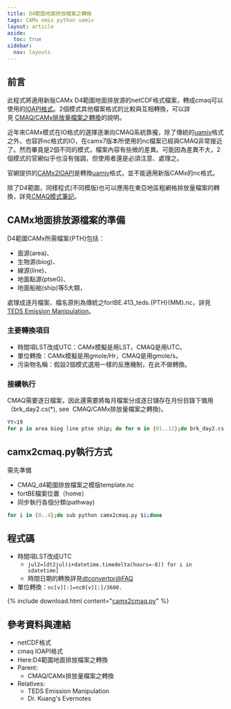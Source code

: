 ```yaml
---
title: D4範圍地面排放檔案之轉換
tags: CAMx emis python uamiv
layout: article
aside:
  toc: true
sidebar:
  nav: layouts
---
```


## 前言
此程式將適用新版CAMx D4範圍地面排放源的netCDF格式檔案，轉成cmaq可以使用的[IOAPI格式][ioapi]。2個模式其他檔案格式的比較與互相轉換，可以詳見 [CMAQ/CAMx排放量檔案之轉換](https://sinotec2.github.io/FAQ/2022/07/04/CAMx2IOapi.html)的說明。

近年來CAMx模式在IO格式的選擇逐漸向CMAQ系統靠攏，除了傳統的[uamiv][uamiv]格式之外，也容許nc格式的IO，在camx7版本所使用的nc檔案已經與CMAQ非常接近了。然而畢竟是2個不同的模式，檔案內容有些微的差異。可能因為差異不大，2個模式的官網似乎也沒有強調，但使用者還是必須注意、處理之。

官網提供的[CAMx2IOAPI][camx2ioapi]是轉換[uamiv][uamiv]格式，並不能適用新版CAMx的nc格式。

除了D4範圍，同樣程式(不同模版)也可以應用在東亞地區粗網格排放量檔案的轉換，詳見[CMAQ模式筆記][camx2cmaq@faq]。

## CAMx地面排放源檔案的準備
D4範圍CAMx所需檔案{PTH}包括：
- 面源(area)、
- 生物源(biog)、
- 線源(line)、
- 地面點源(ptseG)、
- 地面船舶(ship)等5大類，

處理成逐月檔案、檔名原則為傳統之fortBE.413_teds.{PTH}{MM}.nc，詳見[TEDS Emission Manipulation](https://sinotec2.github.io/Focus-on-Air-Quality/EmisProc/)。

### 主要轉換項目
- 時間項LST改成UTC：CAMx模擬是用LST，CMAQ是用UTC。
- 單位轉換：CAMx模擬是用gmole/Hr，CMAQ是用gmole/s。
- 污染物名稱：假設2個模式選用一樣的反應機制，在此不做轉換。

### 接續執行
CMAQ需要逐日檔案，因此還需要將每月檔案分成逐日儲存在月份目錄下備用（brk_day2.cs(*), see  CMAQ/CAMx排放量檔案之轉換)。

```bash
YY=19
for p in area biog line ptse ship; do for m in {01..12};do brk_day2.cs ${p}_TWN_3X3.${YY}${m}.nc;done;done
```

## camx2cmaq.py執行方式
需先準備

- CMAQ_d4範圍排放檔案之模版template.nc
- fortBE檔案位置（home）
- 同步執行各個分類(pathway)

```bash
for i in {0..4};do sub python camx2cmaq.py $i;done
```

## 程式碼
- 時間項LST改成UTC
  - `jul2=[dt2jul(i+datetime.timedelta(hours=-8)) for i in sdatetime]`
  - 時間日期的轉換詳見[dtconvertor@FAQ][dtconvertor]
- 單位轉換：`nc[v][:]=nc0[v][:]/3600.`

{% include download.html content="[camx2cmaq.py](https://github.com/sinotec2/cmaq_relatives/blob/master/emis/camx2cmaq.py)" %}

## 參考資料與連結

- netCDF格式
- cmaq IOAPI格式
- Here:D4範圍地面排放檔案之轉換
- Parent:
  - CMAQ/CAMx排放量檔案之轉換
- Relatives:
  - TEDS Emission Manipulation
  - <home>Dr. Kuang's Evernotes

[ioapi]: <https://sinotec2.github.io/Focus-on-Air-Quality/utilities/netCDF/ioapi/> "I/O API(Input/Output Applications Programming Interface)是美國環保署發展Models-3/EDSS時順帶產生的程式庫(cmascenter, I/O API concept)，用來快速存取NetCDF格式檔案，尤其對Fortran等高階語言而言，是非常必須之簡化程序。"
[camx2ioapi]: <https://camx-wp.azurewebsites.net/getmedia/camx2ioapi.8apr16_1.tgz> "CAMx2IOAPI converts CAMx input emission files and output average concentration and deposition files in Fortran binary format to netCDF formats following the Models3/IO-API convention. "
[uamiv]: <https://github.com/sinotec2/camxruns/wiki/CAMx(UAM)的檔案格式> "CAMx所有二進制 I / O文件的格式，乃是遵循早期UAM(城市空氣流域模型EPA，1990年）建立的慣例。 該二進制文件包含4筆不隨時間改變的表頭記錄，其後則為時間序列的數據記錄。詳見CAMx(UAM)的檔案格式"
[dtconvertor]: <https://sinotec2.github.io/Focus-on-Air-Quality/utilities/DateTime/dtconvertor/> "FAQ -> Utilities -> Dates and Times -> Datetime轉Julian day 及 Julian day轉Datetime"
[camx2cmaq@faq]: <https://sinotec2.github.io/Focus-on-Air-Quality/GridModels/EMIS/camx2cmaq/> "FAQ -> CMAQ模式 -> 地面排放檔案-> 地面排放檔案之轉換"